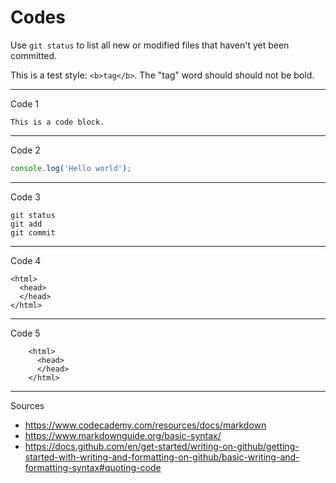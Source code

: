 Codes
============

Use `git status` to list all new or modified files that haven't yet been committed.

This is a test style: `<b>tag</b>`. The "tag" word should should not be bold.

---

Code 1

```
This is a code block.
```

---

Code 2

```js
console.log('Hello world');
```

---

Code 3

```
git status
git add
git commit
```

---

Code 4

    <html>
      <head>
      </head>
    </html>


---

Code 5

```
    <html>
      <head>
      </head>
    </html>
```

-----------------

Sources

* https://www.codecademy.com/resources/docs/markdown
* https://www.markdownguide.org/basic-syntax/
* https://docs.github.com/en/get-started/writing-on-github/getting-started-with-writing-and-formatting-on-github/basic-writing-and-formatting-syntax#quoting-code
